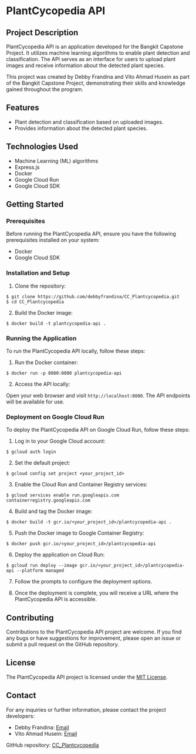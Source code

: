 # PlantCycopedia API

## Project Description

PlantCycopedia API is an application developed for the Bangkit Capstone Project. It utilizes machine learning algorithms to enable plant detection and classification. The API serves as an interface for users to upload plant images and receive information about the detected plant species.

This project was created by Debby Frandina and Vito Ahmad Husein as part of the Bangkit Capstone Project, demonstrating their skills and knowledge gained throughout the program.

## Features

- Plant detection and classification based on uploaded images.
- Provides information about the detected plant species.

## Technologies Used

- Machine Learning (ML) algorithms
- Express.js
- Docker
- Google Cloud Run
- Google Cloud SDK

## Getting Started

### Prerequisites

Before running the PlantCycopedia API, ensure you have the following prerequisites installed on your system:

- Docker
- Google Cloud SDK

### Installation and Setup

1. Clone the repository:

```shell
$ git clone https://github.com/debbyfrandina/CC_Plantcycopedia.git
$ cd CC_Plantcycopedia
```

2. Build the Docker image:

```shell
$ docker build -t plantcycopedia-api .
```

### Running the Application

To run the PlantCycopedia API locally, follow these steps:

1. Run the Docker container:

```shell
$ docker run -p 8080:8080 plantcycopedia-api
```

2. Access the API locally:

Open your web browser and visit `http://localhost:8080`. The API endpoints will be available for use.

### Deployment on Google Cloud Run

To deploy the PlantCycopedia API on Google Cloud Run, follow these steps:

1. Log in to your Google Cloud account:

```shell
$ gcloud auth login
```

2. Set the default project:

```shell
$ gcloud config set project <your_project_id>
```

3. Enable the Cloud Run and Container Registry services:

```shell
$ gcloud services enable run.googleapis.com containerregistry.googleapis.com
```

4. Build and tag the Docker image:

```shell
$ docker build -t gcr.io/<your_project_id>/plantcycopedia-api .
```

5. Push the Docker image to Google Container Registry:

```shell
$ docker push gcr.io/<your_project_id>/plantcycopedia-api
```

6. Deploy the application on Cloud Run:

```shell
$ gcloud run deploy --image gcr.io/<your_project_id>/plantcycopedia-api --platform managed
```

7. Follow the prompts to configure the deployment options.

8. Once the deployment is complete, you will receive a URL where the PlantCycopedia API is accessible.

## Contributing

Contributions to the PlantCycopedia API project are welcome. If you find any bugs or have suggestions for improvement, please open an issue or submit a pull request on the GitHub repository.

## License

The PlantCycopedia API project is licensed under the [MIT License](LICENSE).

## Contact

For any inquiries or further information, please contact the project developers:

- Debby Frandina: [Email](mailto:debbyfrandina@debbyfrandina.com)
- Vito Ahmad Husein: [Email](mailto:vitoahmadhusein@gmail.com)

GitHub repository: [CC_Plantcycopedia](https://github.com/debbyfrandina/CC_Plantcycopedia)
